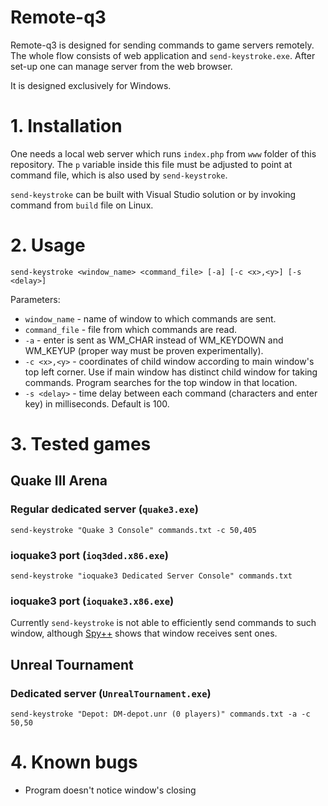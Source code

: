 # Remote-q3

Remote-q3 is designed for sending commands to game servers remotely. The whole flow consists of web application and `send-keystroke.exe`. After set-up one can manage server from the web browser.

It is designed exclusively for Windows.

# 1. Installation

One needs a local web server which runs `index.php` from `www` folder of this repository. The `p` variable inside this file must be adjusted to point at command file, which is also used by `send-keystroke`.

`send-keystroke` can be built with Visual Studio solution or by invoking command from `build` file on Linux.

# 2. Usage

`send-keystroke <window_name> <command_file> [-a] [-c <x>,<y>] [-s <delay>]`

Parameters:

* `window_name` - name of window to which commands are sent.
* `command_file` - file from which commands are read.
* `-a` - enter is sent as WM_CHAR instead of WM_KEYDOWN and WM_KEYUP (proper way must be proven experimentally).
* `-c <x>,<y>` - coordinates of child window according to main window's top left corner. Use if main window has distinct child window for taking commands. Program searches for the top window in that location.
* `-s <delay>` - time delay between each command (characters and enter key) in milliseconds. Default is 100.

# 3. Tested games

## Quake III Arena

### Regular dedicated server (`quake3.exe`)

`send-keystroke "Quake 3 Console" commands.txt -c 50,405`

### ioquake3 port (`ioq3ded.x86.exe`)

`send-keystroke "ioquake3 Dedicated Server Console" commands.txt`

### ioquake3 port (`ioquake3.x86.exe`)

Currently `send-keystroke` is not able to efficiently send commands to such window, although [Spy++](https://docs.microsoft.com/en-gb/visualstudio/debugger/introducing-spy-increment?view=vs-2019) shows that window receives sent ones.

## Unreal Tournament

### Dedicated server (`UnrealTournament.exe`)

`send-keystroke "Depot: DM-depot.unr (0 players)" commands.txt -a -c 50,50`

# 4. Known bugs

* Program doesn't notice window's closing

